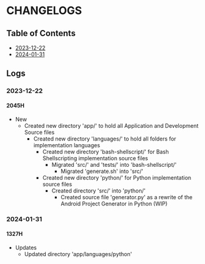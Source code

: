 # CHANGELOGS

## Table of Contents
+ [2023-12-22](#2023-12-22)
+ [2024-01-31](#2024-01-31)

## Logs
### 2023-12-22
#### 2045H
- New
    - Created new directory 'app/' to hold all Application and Development Source files
        - Created new directory 'languages/' to hold all folders for implementation languages
            - Created new directory 'bash-shellscript/' for Bash Shellscripting implementation source files
                - Migrated 'src/' and 'tests/' into 'bash-shellscript/'
                    - Migrated 'generate.sh' into 'src/'
            - Created new directory 'python/' for Python implementation source files
                - Created directory 'src/' into 'python/'
                    - Created source file 'generator.py' as a rewrite of the Android Project Generator in Python (WIP)

### 2024-01-31
#### 1327H
- Updates
    - Updated directory 'app/languages/python'

